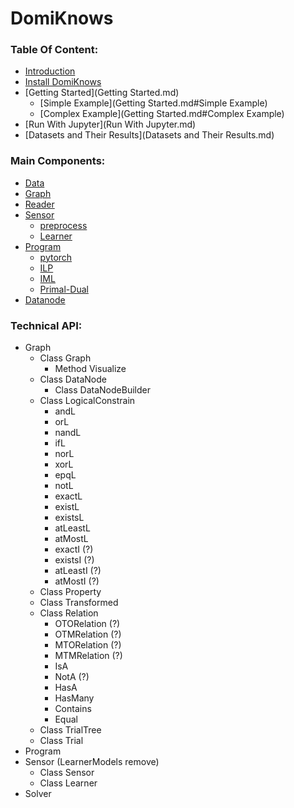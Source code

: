 # DomiKnows

### Table Of Content:

- [Introduction](introduction.md)
- [Install DomiKnows](Install_DomiKnows.md)
- [Getting Started](Getting Started.md)
  - [Simple Example](Getting Started.md#Simple Example)
  - [Complex Example](Getting Started.md#Complex Example)
- [Run With Jupyter](Run With Jupyter.md)
- [Datasets and Their Results](Datasets and Their Results.md)



### Main Components:

- [Data]()
- [Graph]()
- [Reader]()
- [Sensor]()
  - [preprocess]()
  - [Learner]()
- [Program]()
  - [pytorch]()
  - [ILP]()
  - [IML]()
  - [Primal-Dual]()
- [Datanode]()



### Technical API:

- Graph
  - Class Graph
    - Method Visualize
  - Class DataNode
    - Class DataNodeBuilder
  - Class LogicalConstrain
    - andL
    - orL
    - nandL
    - ifL
    - norL
    - xorL
    - epqL
    - notL
    - exactL
    - existL
    - existsL
    - atLeastL
    - atMostL
    - exactI (?)
    - existsI (?)
    - atLeastI (?)
    - atMostI (?)
  - Class Property
  - Class Transformed
  - Class Relation
    - OTORelation (?)
    - OTMRelation (?)
    - MTORelation (?)
    - MTMRelation (?)
    - IsA
    - NotA (?)
    - HasA
    - HasMany
    - Contains
    - Equal
  - Class TrialTree
  - Class Trial
- Program
- Sensor (LearnerModels remove)
  - Class Sensor
  - Class Learner
- Solver

